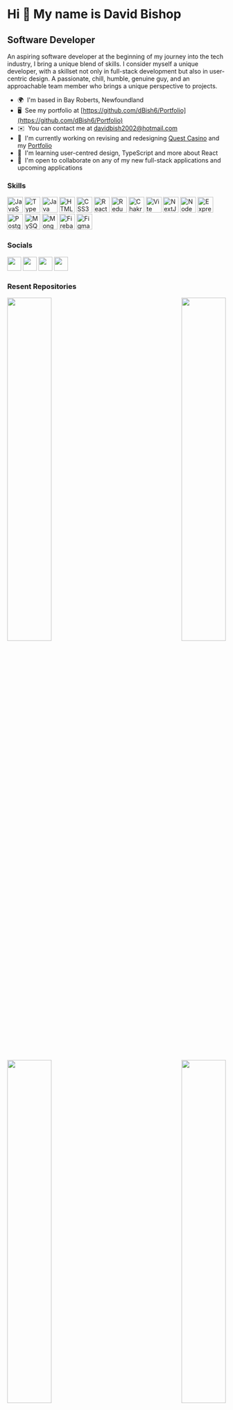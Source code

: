 Hi 👋 My name is David Bishop
=============================

Software Developer
------------------

An aspiring software developer at the beginning of my journey into the tech industry, I bring a unique blend of skills. I consider myself a unique developer, with a skillset not only in full-stack development but also in user-centric design. A passionate, chill, humble, genuine guy, and an approachable team member who brings a unique perspective to projects.

*   🌍  I'm based in Bay Roberts, Newfoundland
*   🖥️  See my portfolio at [https://github.com/dBish6/Portfolio](https://github.com/dBish6/Portfolio)
*   ✉️  You can contact me at [davidbish2002@hotmail.com](mailto:davidbish2002@hotmail.com)
*   🚀  I'm currently working on revising and redesigning [Quest Casino](https://github.com/dBish6/Quest_Casino_Full-Stack_App) and my [Portfolio](https://github.com/dBish6/Portfolio)
*   🧠  I'm learning user-centred design, TypeScript and more about React
*   🤝  I'm open to collaborate on any of my new full-stack applications and upcoming applications

### Skills

<p align="left">
<a href="https://developer.mozilla.org/en-US/docs/Web/JavaScript" target="_blank" rel="noreferrer"><img src="https://raw.githubusercontent.com/danielcranney/readme-generator/main/public/icons/skills/javascript-colored.svg" width="36" height="36" alt="JavaScript" /></a>
<a href="https://www.typescriptlang.org/" target="_blank" rel="noreferrer"><img src="https://raw.githubusercontent.com/danielcranney/readme-generator/main/public/icons/skills/typescript-colored.svg" width="36" height="36" alt="TypeScript" /></a>
<a href="https://www.oracle.com/java/" target="_blank" rel="noreferrer"><img src="https://raw.githubusercontent.com/danielcranney/readme-generator/main/public/icons/skills/java-colored.svg" width="36" height="36" alt="Java" /></a>
<a href="https://developer.mozilla.org/en-US/docs/Glossary/HTML5" target="_blank" rel="noreferrer"><img src="https://raw.githubusercontent.com/danielcranney/readme-generator/main/public/icons/skills/html5-colored.svg" width="36" height="36" alt="HTML5" /></a>
<a href="https://www.w3.org/TR/CSS/#css" target="_blank" rel="noreferrer"><img src="https://raw.githubusercontent.com/danielcranney/readme-generator/main/public/icons/skills/css3-colored.svg" width="36" height="36" alt="CSS3" /></a>
<a href="https://reactjs.org/" target="_blank" rel="noreferrer"><img src="https://raw.githubusercontent.com/danielcranney/readme-generator/main/public/icons/skills/react-colored.svg" width="36" height="36" alt="React" /></a>
<a href="https://redux.js.org/" target="_blank" rel="noreferrer"><img src="https://raw.githubusercontent.com/danielcranney/readme-generator/main/public/icons/skills/redux-colored.svg" width="36" height="36" alt="Redux" /></a>
<a href="https://chakra-ui.com/" target="_blank" rel="noreferrer"><img src="https://raw.githubusercontent.com/danielcranney/readme-generator/main/public/icons/skills/chakra-colored.svg" width="36" height="36" alt="Chakra UI" /></a>
<a href="https://vitejs.dev/" target="_blank" rel="noreferrer"><img src="https://raw.githubusercontent.com/danielcranney/readme-generator/main/public/icons/skills/vite-colored.svg" width="36" height="36" alt="Vite" /></a>
<a href="https://nextjs.org/docs" target="_blank" rel="noreferrer"><img src="https://raw.githubusercontent.com/danielcranney/readme-generator/main/public/icons/skills/nextjs-colored-dark.svg" width="36" height="36" alt="NextJs" /></a>
<a href="https://nodejs.org/en/" target="_blank" rel="noreferrer"><img src="https://raw.githubusercontent.com/danielcranney/readme-generator/main/public/icons/skills/nodejs-colored.svg" width="36" height="36" alt="NodeJS" /></a>
<a href="https://expressjs.com/" target="_blank" rel="noreferrer"><img src="https://raw.githubusercontent.com/danielcranney/readme-generator/main/public/icons/skills/express-colored-dark.svg" width="36" height="36" alt="Express" /></a>
<a href="https://www.postgresql.org/" target="_blank" rel="noreferrer"><img src="https://raw.githubusercontent.com/danielcranney/readme-generator/main/public/icons/skills/postgresql-colored.svg" width="36" height="36" alt="PostgreSQL" /></a>
<a href="https://www.mysql.com/" target="_blank" rel="noreferrer"><img src="https://raw.githubusercontent.com/danielcranney/readme-generator/main/public/icons/skills/mysql-colored.svg" width="36" height="36" alt="MySQL" /></a>
<a href="https://www.mongodb.com/" target="_blank" rel="noreferrer"><img src="https://raw.githubusercontent.com/danielcranney/readme-generator/main/public/icons/skills/mongodb-colored.svg" width="36" height="36" alt="MongoDB" /></a>
<a href="https://firebase.google.com/" target="_blank" rel="noreferrer"><img src="https://raw.githubusercontent.com/danielcranney/readme-generator/main/public/icons/skills/firebase-colored.svg" width="36" height="36" alt="Firebase" /></a>
<a href="https://www.figma.com/" target="_blank" rel="noreferrer"><img src="https://raw.githubusercontent.com/danielcranney/readme-generator/main/public/icons/skills/figma-colored.svg" width="36" height="36" alt="Figma" /></a>
</p>
                    
### Socials
                                
<p align="left">                         
<a href="https://discord.com/users/kingOFapples#0079" target="_blank" rel="noreferrer"><img src="https://raw.githubusercontent.com/danielcranney/readme-generator/main/public/icons/socials/discord.svg" width="32" height="32" /></a>                     
<a href="https://www.facebook.com/profile.php?id=100008327251671" target="_blank" rel="noreferrer"><img src="https://raw.githubusercontent.com/danielcranney/readme-generator/main/public/icons/socials/facebook.svg" width="32" height="32" /></a>                       
<a href="https://www.github.com/dBish6" target="_blank" rel="noreferrer"><img src="https://raw.githubusercontent.com/danielcranney/readme-generator/main/public/icons/socials/github-dark.svg" width="32" height="32" /></a>                       
<a href="https://www.linkedin.com/in/david-bishop-34a76b237/" target="_blank" rel="noreferrer"><img src="https://raw.githubusercontent.com/danielcranney/readme-generator/main/public/icons/socials/linkedin.svg" width="32" height="32" /></a>
</p>

### Resent Repositories

<div width="100%" align="center">
<a href="https://github.com/dBish6/mobile-detection" align="left"><img align="left" width="45%" src="https://github-readme-stats.vercel.app/api/pin/?username=dBish6&repo=mobile-detection&title_color=6366f1&text_color=ffffff&icon_color=6366f1&bg_color=1c1917&hide_border=true&locale=en" /></a>
<a href="https://github.com/dBish6/React_Server_Side_Rendering_Demos" align="right"><img align="right" width="45%" src="https://github-readme-stats.vercel.app/api/pin/?username=dBish6&repo=React_Server_Side_Rendering_Demos&title_color=6366f1&text_color=ffffff&icon_color=6366f1&bg_color=1c1917&hide_border=true&locale=en" /></a>
</div><br /><br /><br /><br /><br /><br /><br />

<br />


<div width="100%" align="center">
<a href="https://github.com/dBish6/Ideal_User_Authentication_Demos" align="left"><img align="left" width="45%" src="https://github-readme-stats.vercel.app/api/pin/?username=dBish6&repo=Ideal_User_Authentication_Demos&title_color=6366f1&text_color=ffffff&icon_color=6366f1&bg_color=1c1917&hide_border=true&locale=en" /></a>
<a href="https://github.com/dBish6/Scroll_Animations_Examples" align="right"><img align="right" width="45%" src="https://github-readme-stats.vercel.app/api/pin/?username=dBish6&repo=Scroll_Animations_Examples&title_color=6366f1&text_color=ffffff&icon_color=6366f1&bg_color=1c1917&hide_border=true&locale=en" /></a>
</div><br /><br /><br /><br /><br /><br /><br />

<br />

<div width="100%" align="center">
<a href="https://github.com/dBish6/Meta_Front-End_Developer_Capstone" align="left"><img align="left" width="45%" src="https://github-readme-stats.vercel.app/api/pin/?username=dBish6&repo=Meta_Front-End_Developer_Capstone&title_color=6366f1&text_color=ffffff&icon_color=6366f1&bg_color=1c1917&hide_border=true&locale=en" /></a>
<a href="https://github.com/dBish6/Quest_Casino_Full-Stack_App/tree/quest_casino_v1.2.8" align="right"><img align="right" width="45%" src="https://github-readme-stats.vercel.app/api/pin/?username=dBish6&repo=Quest_Casino_Full-Stack_App&title_color=6366f1&text_color=ffffff&icon_color=6366f1&bg_color=1c1917&hide_border=true&locale=en" /></a>
</div>
